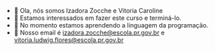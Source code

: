 - 👋 Ola, nós somos Izadora Zocche e Vitoria Caroline
- 👀 Estamos interessados em fazer este curso e terminá-lo.
- 🌱 No momento estamos aprendendo a linguagem da programação.
- 💞️ Nosso email é izadora.zocche@escola.pr.gov.br e vitoria.ludwig.flores@escola.pr.gov.br

<!---
izaZocche/izaZocche is a ✨ special ✨ repository because its `README.md` (this file) appears on your GitHub profile.
You can click the Preview link to take a look at your changes.
--->

